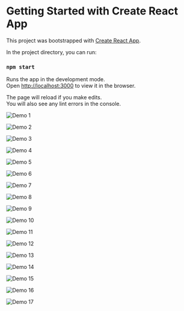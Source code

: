 # Getting Started with Create React App

This project was bootstrapped with [Create React App](https://github.com/facebook/create-react-app).


In the project directory, you can run:

### `npm start`

Runs the app in the development mode.\
Open [http://localhost:3000](http://localhost:3000) to view it in the browser.

The page will reload if you make edits.\
You will also see any lint errors in the console.

![Demo 1](./src/images/1.png)

![Demo 2](./src/images/2.png)

![Demo 3](./src/images/3.png)

![Demo 4](./src/images/4.png)

![Demo 5](./src/images/5.png)

![Demo 6](./src/images/6.png)

![Demo 7](./src/images/7.png)

![Demo 8](./src/images/8.png)

![Demo 9](./src/images/9.png)

![Demo 10](./src/images/10.png)

![Demo 11](./src/images/11.png)

![Demo 12](./src/images/12.png)

![Demo 13](./src/images/13.png)

![Demo 14](./src/images/14.png)

![Demo 15](./src/images/15.png)

![Demo 16](./src/images/16.png)

![Demo 17](./src/images/17.png)
